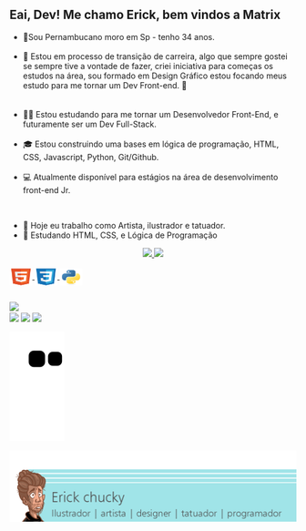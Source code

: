
## Eai, Dev! Me chamo Erick, bem vindos a Matrix 

<ul align="left">
<li>📍Sou Pernambucano moro em Sp - tenho 34 anos. </li>
<br>
<li>🚀 Estou em processo de transição de carreira, algo que sempre gostei se sempre tive a vontade de fazer, criei iniciativa para começas os estudos na área, sou formado em Design Gráfico estou focando meus estudo para me tornar um Dev Front-end. 🚀</li><br>
<br>
<li>👩‍💻 Estou estudando para me tornar um Desenvolvedor Front-End, e futuramente ser um Dev Full-Stack.  </li>
<br>
<li>🎓 Estou construindo uma bases em lógica de programação, HTML, CSS, Javascript, Python, Git/Github. </li>
<br>
<li>💻 Atualmente disponível para estágios na área de desenvolvimento front-end Jr. </li>
</ul>
<br>


- 🔭 Hoje eu trabalho como Artista, ilustrador e tatuador. 
- 🌱 Estudando HTML, CSS, e Lógica de Programação


<div align="center">
  <a href="https://github.com/erickchuky">
  <img height="150em" src="https://github-readme-stats.vercel.app/api?username=erickchuky&show_icons=true&theme=dracula&include_all_commits=true&count_private=true"/>
  <img height="150em" src="https://github-readme-stats.vercel.app/api/top-langs/?username=erickchuky&layout=compact&langs_count=7&theme=dracula"/>
</div>
  
 <div style="display: inline_block"><br>
  <img align="center" alt="Rafa-HTML" height="30" width="40" src="https://raw.githubusercontent.com/devicons/devicon/master/icons/html5/html5-original.svg">
  <img align="center" alt="Rafa-CSS" height="30" width="40" src="https://raw.githubusercontent.com/devicons/devicon/master/icons/css3/css3-original.svg">
  <img align="center" alt="Rafa-Python" height="30" width="40" src="https://raw.githubusercontent.com/devicons/devicon/master/icons/python/python-original.svg">
 </div>

##
  
  <div> 
 
  <a href="https://instagram.com/erick_chuckyy" target="_blank"><img src="https://img.shields.io/badge/-Instagram-%23E4405F?style=for-the-badge&logo=instagram&logoColor=white" target="_blank"></a> 	
 <a href="https://discord.gg/erickchucky#8220" target="_blank"><img src="https://img.shields.io/badge/Discord-7289DA?style=for-the-badge&logo=discord&logoColor=white" target="_blank"></a> 
  <a href = "mailto:erick.d.grafico@gmail.com"><img src="https://img.shields.io/badge/-Gmail-%23333?style=for-the-badge&logo=gmail&logoColor=white" target="_blank"></a>
  <a href="https://www.linkedin.com/in/erick-silva-ba14b920" target="_blank"><img src="https://img.shields.io/badge/-LinkedIn-%230077B5?style=for-the-badge&logo=linkedin&logoColor=white" target="_blank"></a> 
 
  ![Snake animation](https://github.com/erickchuky/erickchuky/blob/output/github-contribution-grid-snake.svg)
 
</div>
<div>
  <img src="https://github.com/Erickchuky/erickchuky/blob/main/erick01.gif" alt="Erick - Ilustrador - Artista - Designer - Tatuador - Programador">
</div>
